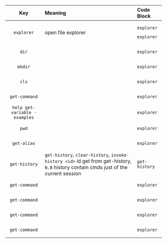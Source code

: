 


| Key | Meaning | Code Block  |
:----------------:|:-------------|:-------------
| `explorer`   | open file explorer  | <pre><code>explorer</code></pre><pre><code>explorer</code></pre> |
| `dir`   |  | <pre><code>explorer</code></pre> |
| `mkdir`   |  | <pre><code>explorer</code></pre> |
| `cls`   |  | <pre><code>explorer</code></pre> |
| `get-command`   |  | <pre><code>explorer</code></pre> |
| `help get-variable -examples`   |  | <pre><code>explorer</code></pre> |
| `pwd`   |  | <pre><code>explorer</code></pre> |
| `get-alias`   |  | <pre><code>explorer</code></pre> |
| `get-history`   | `get-history`, `clear-history`, `invoke-history <id>` id get from get-history, `N.B` history contain cmds just of the current session | <pre class="table-script"><code>get-history</code></pre> |
| `get-command`   |  | <pre><code>explorer</code></pre> |
| `get-command`   |  | <pre><code>explorer</code></pre> |
| `get-command`   |  | <pre><code>explorer</code></pre> |
| `get-command`   |  | <pre><code>explorer</code></pre> |



